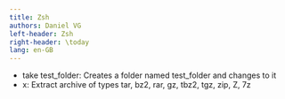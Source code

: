 ```yaml
---
title: Zsh
authors: Daniel VG
left-header: Zsh
right-header: \today
lang: en-GB
---
```


* take test_folder: Creates a folder named test_folder and changes to it
* x: Extract archive of types tar, bz2, rar, gz, tbz2, tgz, zip, Z, 7z
